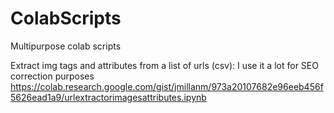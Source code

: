# ColabScripts
Multipurpose colab scripts

Extract img tags and attributes from a list of urls (csv):
I use it a lot for SEO correction purposes
https://colab.research.google.com/gist/jmillanm/973a20107682e96eeb456f5626ead1a9/urlextractorimagesattributes.ipynb
